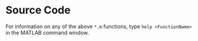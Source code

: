 # Source Code

For information on any of the above `*.m` functions, type `help <FunctionName>` in the MATLAB command window.